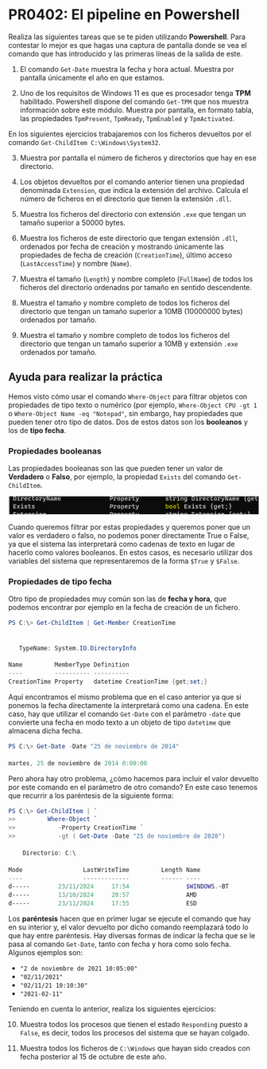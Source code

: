 # PR0402: El pipeline en Powershell

Realiza las siguientes tareas que se te piden utilizando **Powershell**. Para contestar lo mejor es que hagas una captura de pantalla donde se vea el comando que has introducido y las primeras líneas de la salida de este.

1. El comando `Get-Date` muestra la fecha y hora actual. Muestra por pantalla únicamente el año en que estamos.

2. Uno de los requisitos de Windows 11 es que es procesador tenga **TPM** habilitado. Powershell dispone del comando `Get-TPM` que nos muestra información sobre este módulo. Muestra por pantalla, en formato tabla, las propiedades `TpmPresent`, `TpmReady`, `TpmEnabled` y `TpmActivated`.

En los siguientes ejercicios trabajaremos con los ficheros devueltos por el comando `Get-ChildItem C:\Windows\System32`.

3. Muestra por pantalla el número de ficheros y directorios que hay en ese directorio.

4. Los objetos devueltos por el comando anterior tienen una propiedad denominada `Extension`, que indica la extensión del archivo. Calcula el número de ficheros en el directorio que tienen la extensión `.dll`.

5. Muestra los ficheros del directorio con extensión `.exe` que tengan un tamaño superior a 50000 bytes.

6. Muestra los ficheros de este directorio que tengan extensión `.dll`, ordenados por fecha de creación y mostrando únicamente las propiedades de fecha de creación (`CreationTime`), último acceso (`LastAccessTime`) y nombre (`Name`).

7. Muestra el tamaño (`Length`) y nombre completo (`FullName`) de todos los ficheros del directorio ordenados por tamaño en sentido descendente.

8. Muestra el tamaño y nombre completo de todos los ficheros del directorio que tengan un tamaño superior a 10MB (10000000 bytes) ordenados por tamaño.

9. Muestra el tamaño y nombre completo de todos los ficheros del directorio que tengan un tamaño superior a 10MB y extensión `.exe` ordenados por tamaño.


## Ayuda para realizar la práctica

Hemos visto cómo usar el comando `Where-Object` para filtrar objetos con propiedades de tipo texto o numérico (por ejemplo, `Where-Object CPU -gt 1` o `Where-Object Name -eq "Notepad"`, sin embargo, hay propiedades que pueden tener otro tipo de datos. Dos de estos datos son los **booleanos** y los de **tipo fecha**.

### Propiedades booleanas

Las propiedades booleanas son las que pueden tener un valor de **Verdadero** o **Falso**, por ejemplo, la propiedad `Exists` del comando `Get-ChildItem`.

![alt text](image.png)
 
Cuando queremos filtrar por estas propiedades y queremos poner que un valor es verdadero o falso, no podemos poner directamente True o False, ya que el sistema las interpretará como cadenas de texto en lugar de hacerlo como valores booleanos. En estos casos, es necesario utilizar dos variables del sistema que representaremos de la forma `$True` y `$False`.

### Propiedades de tipo fecha

Otro tipo de propiedades muy común son las de **fecha y hora**, que podemos encontrar por ejemplo en la fecha de creación de un fichero.

```powershell
PS C:\> Get-ChildItem | Get-Member CreationTime


   TypeName: System.IO.DirectoryInfo

Name         MemberType Definition
----         ---------- ----------
CreationTime Property   datetime CreationTime {get;set;}
```

Aquí encontramos el mismo problema que en el caso anterior ya que si ponemos la fecha directamente la interpretará como una cadena. En este caso, hay que utilizar el comando `Get-Date` con el parámetro `-date` que convierte una fecha en modo texto a un objeto de tipo `datetime` que almacena dicha fecha.

```powershell
PS C:\> Get-Date -Date "25 de noviembre de 2014"

martes, 25 de noviembre de 2014 0:00:00
```

Pero ahora hay otro problema, ¿cómo hacemos para incluir el valor devuelto por este comando en el parámetro de otro comando? En este caso tenemos que recurrir a los paréntesis de la siguiente forma:

```powershell
PS C:\> Get-ChildItem | `
>>         Where-Object `
>>            -Property CreationTime `
>>            -gt ( Get-Date -Date "25 de noviembre de 2020")

    Directorio: C:\

Mode                 LastWriteTime         Length Name
----                 -------------         ------ ----
d-----        23/11/2024     17:54                $WINDOWS.~BT
d-----        13/10/2024     20:57                AMD
d-----        23/11/2024     17:55                ESD
```


Los **paréntesis** hacen que en primer lugar se ejecute el comando que hay en su interior y, el valor devuelto por dicho comando reemplazará todo lo que hay entre paréntesis.
Hay diversas formas de indicar la fecha que se le pasa al comando `Get-Date`, tanto con fecha y hora como solo fecha. Algunos ejemplos son:
- `"2 de noviembre de 2021 10:05:00"`
- `"02/11/2021"`
- `"02/11/21 10:10:30"`
- `"2021-02-11"`

Teniendo en cuenta lo anterior, realiza los siguientes ejercicios:

10. Muestra todos los procesos que tienen el estado `Responding` puesto a `False`, es decir, todos los procesos del sistema que se hayan colgado.

11. Muestra todos los ficheros de `C:\Windows` que hayan sido creados con fecha posterior al 15 de octubre de este año.
